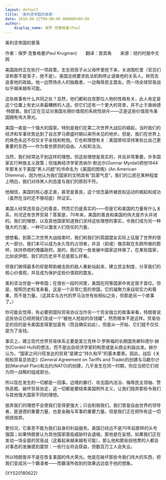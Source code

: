 ```yaml
---
layout: default
title: '美利坚帝国的衰落'
date: 2018-06-22T00:00:00.000000+08:00
author:
    display_name: 保罗·克鲁格曼(Paul
---
```


美利坚帝国的衰落

作者：保罗·克鲁格曼(Paul Krugman)　　翻译：晋其角　　来源：纽约时报中文网

美国政府正在执行一项政策，生生把孩子从父母怀里抢下来，关进围栏里（官员们坚称那不是笼子，绝不是）。美国总统要求执法机构停止调查他的关系人，转而去追查他的政敌。他一边赞扬杀人的独裁者，一边侮辱民主盟友。而一场全球贸易战似乎越来越有可能。

这些故事有什么共同之处？显然，他们都和白宫那位人物的性格有关，此人肯定是这个位置上有史以来最糟糕的人选。但它们还有一个更大的背景，并不止于唐纳德·特朗普。我们正在见证对美国长期价值观的系统性排斥——正是这些价值观令美国拥有伟大荣光。

美国一直是一个强大的国家。特别是我们在第二次世界大战后的崛起，当时我们的经济和军事优势达到了自古罗马鼎盛时期以来所未见的地步。但是，我们在世界上的角色永远不仅仅关乎金钱和枪炮。它也和理想有关：美国曾经坚持某些比自己更重要的东西——作为普世原则的自由、人权和法治。

当然，我们经常达不到这样的理想。但这些理想是真实的，并且非常重要。许多国家实行种族主义政策；但瑞典经济学家贡纳尔·默达尔(Gunnar Myrdal)把他1944年那本关于美国“黑人问题”的书命名为《美国的困境》(An American Dilemma)，因为他认为我们国家的文明具有“启蒙气息”，我们的公民在某种程度上明白，我们对待黑人的态度与我们的原则不符。

他相信，美国的核心是正直，甚至是善良，这个信念最终被民权运动的崛起和成功（虽然在当时还不够彻底）所证实。

美国人经常违背自己的善良，然而它仍是真实的——但是它和美国的力量有什么关系，何况还有世界贸易？答案是，70年来，美国的善良和美国的伟大是齐头并进的。我们的理想，以及其他国家知道我们坚持这些理想的事实，令我们成为另一种强大的力量，一种可以激发人们信任的力量。

想想看。到第二次世界大战结束时，我们和我们的英国盟友实际上征服了世界的很大一部分。我们本可以成为永久性的占领者，并且（抑或）像苏联在东欧所做的那样，扶持恭顺的傀儡政府。是的，我们在一些发展中国家这样做了。在某些国家，比如说伊朗，我们的历史并不总是那么好看。

但我们做得最多的却是帮助被击败的敌人重新站起来，建立民主制度，分享我们的核心价值观，并且成为保护这些价值观的盟友。

美利坚治世是一种帝国；在很长一段时间里，美国在同等国家中肯定居于首位。但是，按照历史标准来看，这是一个非常仁慈的帝国，它的凝聚力来自软实力和尊重，而不是力量。（这其实与古代的罗马治世有些相似之处，但那是另一个故事了。）

你可能会觉得，有必要把国际贸易协议当作另一个完全独立的故事来看，特朗普说这些协议已经把我们变成一个“被他人抢劫的存钱罐”，然而根本不是这样。贸易协定的目的是令美国变得更加富有（而且确实如此），但是从一开始，它们就不仅仅是为了金钱。

事实上，建立现代世界贸易体系主要是富兰克林·D·罗斯福的长期国务卿科德尔·赫尔(Cordell Hull)的想法，而不是出自经济学家的构思或是从商业利益出发。赫尔认为，“国家之间兴旺发达的贸易”是建立“持久和平”的基本要素。因此，战后《关税和贸易总协定》(General Agreement on Tariffs and Trade)的创建与马歇尔计划(Marshall Plan)和北约(NATO)的创建，几乎发生在同一时期，你应当把它们视为同一战略的组成部分。

所以现在发生的一切都是一回事。边境的暴行、攻击国内法治、侮辱民主领袖、赞扬恶棍、破坏贸易协定，这一切都是要结束美国例外主义，让我们抛弃那些令我们与其他强大国家不同的理想。

放弃我们的理想不会使我们变得更强大；只会削弱我们。我们曾是自由世界的领导者，是道德的重要力量，也是金融与军事的重要力量。但是我们正在把所有这一切统统抛弃。

更何况，它甚至不能为我们自身的利益服务。美国已经远不是70年前那样的头号强国；如果特朗普认为其他国家面临威胁时会退缩，那他是在妄想。如果我们正在发动一场全面的贸易战（这看起来越来越有可能），那么他和那些投他票的人都会对事态的发展感到震惊：一些行业将会获益，但数百万工人会失业。

所以特朗普并不是在恢复美国的伟大荣光。他是在破坏那些令我们伟大的东西，把我们变成另一个霸凌者——而霸凌所收到的效果远远低于他的想象。

(XYS20180622)


